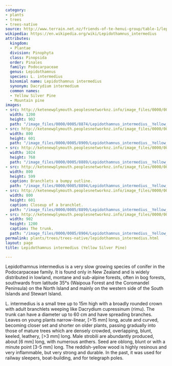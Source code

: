 ```yaml
---
category:
- plants
- trees
- trees-native
source: http://www.terrain.net.nz/friends-of-te-henui-group/table-1/lepidothamnus-intermedius-yellow-silver-pine.html
wikipedia: https://en.wikipedia.org/wiki/Lepidothamnus_intermedius
attributes:
  kingdom:
  - Plantae
  division: Pinophyta
  class: Pinopsida
  order: Pinales
  family: Podocarpaceae
  genus: Lepidothamnus
  species: L. intermedius
  binomial name: Lepidothamnus intermedius
  synonym: Dacrydium intermedium
  common names:
  - Yellow Silver Pine
  - Mountain pine
images:
- src: http://ketenewplymouth.peoplesnetworknz.info/image_files/0000/0005/8874/Lepidothamnus_intermedius__Yellow_Silver_Pine_-002.JPG
  width: 1200
  height: 902
  path: "/image_files/0000/0005/8874/Lepidothamnus_intermedius__Yellow_Silver_Pine_-002.JPG"
- src: http://ketenewplymouth.peoplesnetworknz.info/image_files/0000/0005/8909/Lepidothamnus_intermedius__Yellow_Silver_Pine_-008.JPG
  width: 800
  height: 601
  path: "/image_files/0000/0005/8909/Lepidothamnus_intermedius__Yellow_Silver_Pine_-008.JPG"
- src: http://ketenewplymouth.peoplesnetworknz.info/image_files/0000/0005/8889/Lepidothamnus_intermedius__Yellow_Silver_Pine_-004.JPG
  width: 1024
  height: 768
  path: "/image_files/0000/0005/8889/Lepidothamnus_intermedius__Yellow_Silver_Pine_-004.JPG"
- src: http://ketenewplymouth.peoplesnetworknz.info/image_files/0000/0005/8894/Lepidothamnus_intermedius__Yellow_Silver_Pine_-006.JPG
  width: 800
  height: 599
  caption: Branchlets a bumpy outline.
  path: "/image_files/0000/0005/8894/Lepidothamnus_intermedius__Yellow_Silver_Pine_-006.JPG"
- src: http://ketenewplymouth.peoplesnetworknz.info/image_files/0000/0005/8899/Lepidothamnus_intermedius__Yellow_Silver_Pine_-007.JPG
  width: 800
  height: 601
  caption: Closeup of a branchlet.
  path: "/image_files/0000/0005/8899/Lepidothamnus_intermedius__Yellow_Silver_Pine_-007.JPG"
- src: http://ketenewplymouth.peoplesnetworknz.info/image_files/0000/0005/8904/Lepidothamnus_intermedius__Yellow_Silver_Pine_.JPG
  width: 902
  height: 1200
  caption: The trunk.
  path: "/image_files/0000/0005/8904/Lepidothamnus_intermedius__Yellow_Silver_Pine_.JPG"
permalink: plants/trees/trees-native/lepidothamnus_intermedius.html
layout: page
title: Lepidothamnus intermedius (Yellow Silver Pine)

---
```

Lepidothamnus intermedius is a very slow growing species of conifer in the Podocarpaceae family. It is found only in New Zealand and is widely distributed in lowland, montane and sub-alpine forests, often in bog forests, southwards from latitude 35°s (Waipoua Forest and the Coromandel Peninsula) on the North Island and mainly on the western side of the South Islands and Stewart Island.

L. intermedius is a small tree up to 15m high with a broadly rounded crown with adult branchlets weeping like Dacrydium cupressinum (rimu). The trunk can have a diameter up to 60 cm and have spreading branches. Leaves on young plants narrow-linear, [&gt;15 mm] long, acute and curved, becoming closer set and shorter on older plants, passing gradually into those of mature trees which are densely crowded, overlapping, blunt, keeled, leathery, [&gt;3 mm] long.
Male strobili are abundantly produced, about [6 mm] long, with numerous anthers. Seed are oblong, blunt or with a minute point [3-5 mm] long.
The reddish-yellow wood is highly resinous and very inflammable, but very strong and durable. In the past, it was used for railway sleepers, boat-building, and for telegraph poles.
